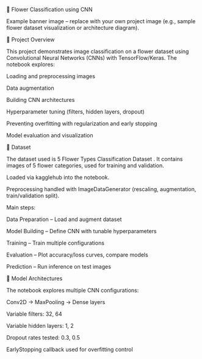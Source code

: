 🌸 Flower Classification using CNN


Example banner image – replace with your own project image (e.g., sample flower dataset visualization or architecture diagram).

📌 Project Overview

This project demonstrates image classification on a flower dataset using Convolutional Neural Networks (CNNs) with TensorFlow/Keras.
The notebook explores:

Loading and preprocessing images

Data augmentation

Building CNN architectures

Hyperparameter tuning (filters, hidden layers, dropout)

Preventing overfitting with regularization and early stopping

Model evaluation and visualization

📂 Dataset

The dataset used is 5 Flower Types Classification Dataset
.
It contains images of 5 flower categories, used for training and validation.

Loaded via kagglehub into the notebook.

Preprocessing handled with ImageDataGenerator (rescaling, augmentation, train/validation split).

Main steps:

Data Preparation – Load and augment dataset

Model Building – Define CNN with tunable hyperparameters

Training – Train multiple configurations

Evaluation – Plot accuracy/loss curves, compare models

Prediction – Run inference on test images

🧠 Model Architectures

The notebook explores multiple CNN configurations:

Conv2D → MaxPooling → Dense layers

Variable filters: 32, 64

Variable hidden layers: 1, 2

Dropout rates tested: 0.3, 0.5

EarlyStopping callback used for overfitting control


